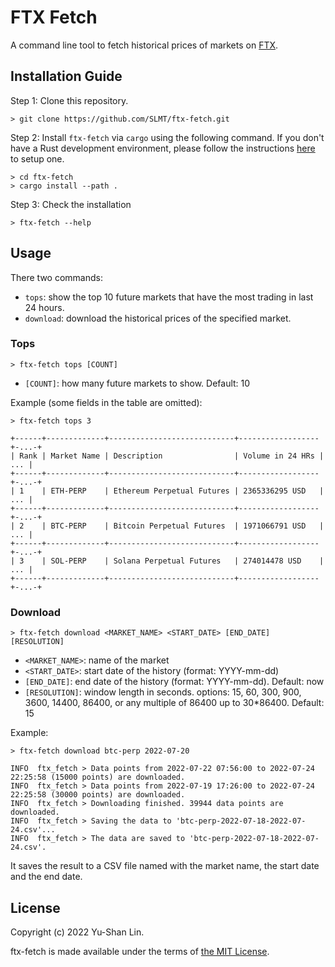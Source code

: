 # FTX Fetch

A command line tool to fetch historical prices of markets on [FTX](https://ftx.com/).

## Installation Guide

Step 1: Clone this repository.

```
> git clone https://github.com/SLMT/ftx-fetch.git
```

Step 2: Install `ftx-fetch` via `cargo` using the following command. If you don't have a Rust development environment, please follow the instructions [here](https://www.rust-lang.org/tools/install) to setup one.

```
> cd ftx-fetch
> cargo install --path .
```

Step 3: Check the installation

```
> ftx-fetch --help
```

## Usage

There two commands:

- `tops`: show the top 10 future markets that have the most trading in last 24 hours.
- `download`: download the historical prices of the specified market.

### Tops

```
> ftx-fetch tops [COUNT]
```

- `[COUNT]`: how many future markets to show. Default: 10

Example (some fields in the table are omitted):

```
> ftx-fetch tops 3

+------+-------------+----------------------------+------------------+-...-+
| Rank | Market Name | Description                | Volume in 24 HRs | ... |
+------+-------------+----------------------------+------------------+-...-+
| 1    | ETH-PERP    | Ethereum Perpetual Futures | 2365336295 USD   | ... |
+------+-------------+----------------------------+------------------+-...-+
| 2    | BTC-PERP    | Bitcoin Perpetual Futures  | 1971066791 USD   | ... |
+------+-------------+----------------------------+------------------+-...-+
| 3    | SOL-PERP    | Solana Perpetual Futures   | 274014478 USD    | ... |
+------+-------------+----------------------------+------------------+-...-+
```

### Download

```
> ftx-fetch download <MARKET_NAME> <START_DATE> [END_DATE] [RESOLUTION]
```

- `<MARKET_NAME>`: name of the market
- `<START_DATE>`: start date of the history (format: YYYY-mm-dd)
- `[END_DATE]`: end date of the history (format: YYYY-mm-dd). Default: now
- `[RESOLUTION]`: window length in seconds. options: 15, 60, 300, 900, 3600, 14400, 86400, or any multiple of 86400 up to 30*86400. Default: 15

Example:

```
> ftx-fetch download btc-perp 2022-07-20

INFO  ftx_fetch > Data points from 2022-07-22 07:56:00 to 2022-07-24 22:25:58 (15000 points) are downloaded.
INFO  ftx_fetch > Data points from 2022-07-19 17:26:00 to 2022-07-24 22:25:58 (30000 points) are downloaded.
INFO  ftx_fetch > Downloading finished. 39944 data points are downloaded.
INFO  ftx_fetch > Saving the data to 'btc-perp-2022-07-18-2022-07-24.csv'...
INFO  ftx_fetch > The data are saved to 'btc-perp-2022-07-18-2022-07-24.csv'.
```

It saves the result to a CSV file named with the market name, the start date and the end date.

## License

Copyright (c) 2022 Yu-Shan Lin.

ftx-fetch is made available under the terms of [the MIT License](LICENSE).
